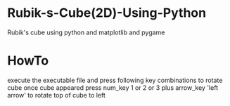 # Rubik-s-Cube(2D)-Using-Python
Rubik's cube using python and matplotlib and pygame

# HowTo
execute the executable file and press following key combinations to rotate cube once cube appeared
press num_key 1 or 2 or 3 plus arrow_key 'left arrow' to rotate top of cube to left
